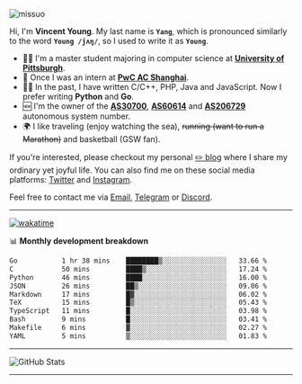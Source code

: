 <p align="left"> <img src="https://komarev.com/ghpvc/?username=missuo&label=Profile%20views&color=0e75b6&style=flat" alt="missuo" /> </p>


Hi, I'm **Vincent Young**. My last name is **`Yang`**, which is pronounced similarly to the word **`Young /jʌŋ/`**, so I used to write it as **`Young`**. 

-  👨‍🎓 I'm a master student majoring in computer science at [**University of Pittsburgh**](https://www.pitt.edu).
-  💼 Once I was an intern at **[PwC AC Shanghai](https://www.linkedin.com/company/pwc-ac-shanghai/)**.
-  👨‍💻 In the past, I have written C/C++, PHP, Java and JavaScript. Now I prefer writing **Python** and **Go**.
-  🆕 I'm the owner of the **[AS30700](https://bgp.tools/as/30700)**, **[AS60614](https://bgp.tools/as/60614)** and **[AS206729](https://bgp.tools/as/206729)** autonomous system number.
-  🌍 I like traveling (enjoy watching the sea), ~~running (want to run a Marathon)~~ and basketball (GSW fan).

If you're interested, please checkout my personal [✏️ blog](https://missuo.me/) where I share my ordinary yet joyful life. You can also find me on these social media platforms: [Twitter](https://twitter.com/m1ssuo) and [Instagram](https://www.instagram.com/missuo.me).

Feel free to contact me via <a href="mailto:i@yyt.moe">Email</a>, [Telegram](https://t.me/missuo) or [Discord](https://discordapp.com/users/missuo#7448).

-------

[![wakatime](https://wakatime.com/badge/user/c13cd961-40ca-417a-afb6-1f9ea8ac295c.svg)](https://wakatime.com/@missuo)

📊 **Monthly development breakdown**
<!--START_SECTION:waka-->

```txt
Go           1 hr 38 mins    ████████▒░░░░░░░░░░░░░░░░   33.66 %
C            50 mins         ████▒░░░░░░░░░░░░░░░░░░░░   17.24 %
Python       46 mins         ████░░░░░░░░░░░░░░░░░░░░░   16.00 %
JSON         26 mins         ██▒░░░░░░░░░░░░░░░░░░░░░░   09.06 %
Markdown     17 mins         █▓░░░░░░░░░░░░░░░░░░░░░░░   06.02 %
TeX          15 mins         █▒░░░░░░░░░░░░░░░░░░░░░░░   05.43 %
TypeScript   11 mins         █░░░░░░░░░░░░░░░░░░░░░░░░   03.98 %
Bash         9 mins          █░░░░░░░░░░░░░░░░░░░░░░░░   03.41 %
Makefile     6 mins          ▓░░░░░░░░░░░░░░░░░░░░░░░░   02.27 %
YAML         5 mins          ▒░░░░░░░░░░░░░░░░░░░░░░░░   01.83 %
```

<!--END_SECTION:waka-->

-------

![GitHub Stats](https://github-readme-stats-opal-alpha-76.vercel.app/api?username=missuo&show_icons=true&theme=transparent)

-------

